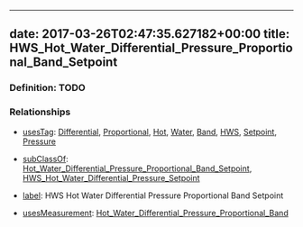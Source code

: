 
---
date: 2017-03-26T02:47:35.627182+00:00
title: HWS_Hot_Water_Differential_Pressure_Proportional_Band_Setpoint
---
### Definition: TODO

### Relationships

* [usesTag](https://brickschema.org/schema/1.0/BrickFrame#usesTag): [Differential](https://brickschema.org/schema/1.0/BrickTag#Differential), [Proportional](https://brickschema.org/schema/1.0/BrickTag#Proportional), [Hot](https://brickschema.org/schema/1.0/BrickTag#Hot), [Water](https://brickschema.org/schema/1.0/BrickTag#Water), [Band](https://brickschema.org/schema/1.0/BrickTag#Band), [HWS](https://brickschema.org/schema/1.0/BrickTag#HWS), [Setpoint](https://brickschema.org/schema/1.0/BrickTag#Setpoint), [Pressure](https://brickschema.org/schema/1.0/BrickTag#Pressure)

* [subClassOf](http://www.w3.org/2000/01/rdf-schema#subClassOf): [Hot_Water_Differential_Pressure_Proportional_Band_Setpoint](https://brickschema.org/schema/1.0/Brick#Hot_Water_Differential_Pressure_Proportional_Band_Setpoint), [HWS_Hot_Water_Differential_Pressure_Setpoint](https://brickschema.org/schema/1.0/Brick#HWS_Hot_Water_Differential_Pressure_Setpoint)

* [label](http://www.w3.org/2000/01/rdf-schema#label): HWS Hot Water Differential Pressure Proportional Band Setpoint

* [usesMeasurement](https://brickschema.org/schema/1.0/BrickFrame#usesMeasurement): [Hot_Water_Differential_Pressure_Proportional_Band](https://brickschema.org/schema/1.0/Brick#Hot_Water_Differential_Pressure_Proportional_Band)
